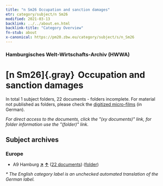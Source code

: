 ```yaml
---
title: "n Sm26 Occupation and sanction damages"
etr: category/subject/n Sm26
modified: 2021-03-13
backlink: ../../about.en.html
backlink-title: "Category Overview"
fn-stub: about
x-canonical: https://pm20.zbw.eu/category/subject/s/n_Sm26
---
```


### Hamburgisches Welt-Wirtschafts-Archiv (HWWA)
# [n Sm26]{.gray}&#8201; Occupation and sanction damages&#160; 





In total 1 subject folders, 22 documents - folders incomplete.
For material not published as folders, please check the [digitized micro-films](/film/h1_sh.de.html) (in German).

_For direct access to the documents, click the "(xy documents)" link, for folder information use the "(folder)" link._

## Subject archives



### Europe

- A9 Hamburg [**&nearr;**](../../../geo/i/140905/about.en.html "Hamburg (all folders)") [**&uarr;**](../../../geo/about.en.html#A9 "Country category system") (<a href="https://pm20.zbw.eu/dfgview/sh/140905,163218" title="about: Hamburg : Occupation and sanction damages" target="_blank">22 documents</a>) ([folder](../../../../folder/sh/1409xx/140905/1632xx/163218/about.en.html))


_* The English category label is an unchecked automated translation of the German label._

